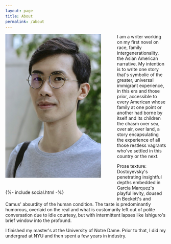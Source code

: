 ```yaml
---
layout: page
title: About
permalink: /about
---
```


<div style="float:left; padding-right:50px">
  <img src="/photos/me.jpg" width="300" style="padding-bottom:20px;">

  {%- include social.html -%}
</div>

<div>
  <p>
  I am a writer working on my first novel on race, family intergenerationality,
  the Asian American narrative. My intention is to write one story that's
  symbolic of the greater, universal immigrant experience, in this era and
  those prior, accessible to every American whose family at one point or another
  had borne by itself and its children the chasm over sea, over air, over land,
  a story encapsulating the experience of all those restless vagrants who've
  settled in this country or the next.
  </p>

  <p>
  Prose texture: Dostoyevsky's penetrating insightful depths embedded in Garcia
  Marquez's playful levity, doused in Beckett's and Camus' absurdity of the
  human condition. The taste is predominantly humorous, overlaid on the real and
  what is customarily left out of polite conversation due to idle courtesy, but
  with intermittent lapses like Ishiguro's brief window into the profound.
  </p>

  <p>
  I finished my master's at the University of Notre Dame. Prior to that,
  I did my undergrad at NYU and then spent a few years in industry.
  </p>
</div>
